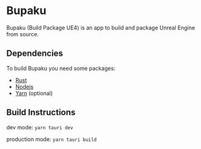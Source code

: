 # Bupaku

Bupaku (Build Package UE4) is an app to build and package Unreal Engine from source.

## Dependencies
To build Bupaku you need some packages:

- [Rust](https://www.rust-lang.org/ "Rust")
- [Nodejs](https://nodejs.org/en/ "Nodejs")
- [Yarn](https://yarnpkg.com/ "Yarn") (optional)

## Build Instructions
dev mode:
`yarn tauri dev`

production mode:
`yarn tauri build`